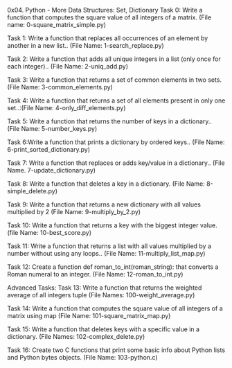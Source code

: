 0x04. Python - More Data Structures: Set, Dictionary
Task 0: Write a function that computes the square value of all integers of a matrix. (File name: 0-square_matrix_simple.py)

Task 1: Write a function that replaces all occurrences of an element by another in a new list.. (File Name: 1-search_replace.py)

Task 2: Write a function that adds all unique integers in a list (only once for each integer).. (File Name: 2-uniq_add.py)

Task 3: Write a function that returns a set of common elements in two sets. (File Name: 3-common_elements.py)

Task 4: Write a function that returns a set of all elements present in only one set..:(File Name: 4-only_diff_elements.py)

Task 5: Write a function that returns the number of keys in a dictionary.. (File Name: 5-number_keys.py)

Task 6:Write a function that prints a dictionary by ordered keys.. (File Name: 6-print_sorted_dictionary.py)

Task 7: Write a function that replaces or adds key/value in a dictionary.. (File Name. 7-update_dictionary.py)

Task 8: Write a function that deletes a key in a dictionary. (File Name: 8-simple_delete.py)

Task 9: Write a function that returns a new dictionary with all values multiplied by 2 (File Name: 9-multiply_by_2.py)

Task 10: Write a function that returns a key with the biggest integer value. (file Name: 10-best_score.py)

Task 11: Write a function that returns a list with all values multiplied by a number without using any loops.. (File Name: 11-multiply_list_map.py)

Task 12: Create a function def roman_to_int(roman_string): that converts a Roman numeral to an integer. (File Name: 12-roman_to_int.py)

Advanced Tasks:
Task 13: Write a function that returns the weighted average of all integers tuple (File Names: 100-weight_average.py)

Task 14: Write a function that computes the square value of all integers of a matrix using map (File Name: 101-square_matrix_map.py)

Task 15: Write a function that deletes keys with a specific value in a dictionary. (File Names: 102-complex_delete.py)

Task 16: Create two C functions that print some basic info about Python lists and Python bytes objects. (File Name: 103-python.c)
